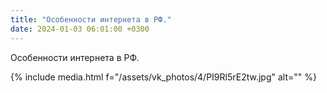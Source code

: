 ```yaml
---
title: "Особенности интернета в РФ."
date: 2024-01-03 06:01:00 +0300
---
```


Особенности интернета в РФ.

{% include media.html f="/assets/vk_photos/4/PI9Rl5rE2tw.jpg" alt="" %}
